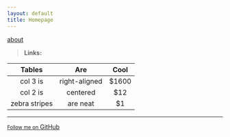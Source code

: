 ```yaml
---
layout: default
title: Homepage
---
```


[about](https://hiJen14.github.io/pages/about)

><b> Links: </b>

| Tables         |Are            |Cool  |
| :-------------: |:-------------:| :-----:|
| col 3 is      | right-aligned | $1600 |
| col 2 is      | centered      |   $12 |
| zebra stripes | are neat      |    $1 |

<hr>

<a href="{{ site.github.owner_url }}" class="button"><small>Follow me on</small> GitHub</a>
